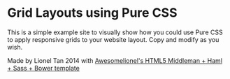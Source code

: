 # Grid Layouts using Pure CSS
This is a simple example site to visually show how you could use Pure CSS to apply responsive grids to your website layout.
Copy and modify as you wish.

Made by Lionel Tan 2014 with [Awesomelionel's HTML5 Middleman + Haml + Sass + Bower template](https://github.com/awesomelionel/middleman-hamlsasspure)
